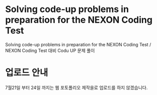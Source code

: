 # Solving code-up problems in preparation for the NEXON Coding Test
Solving code-up problems in preparation for the NEXON Coding Test / NEXON Coding Test 대비 Codu UP 문제 풀이

# 업로드 안내
7월21일 부터 24일 까지는 웹 포토폴리오 제작을로 업로드를 하지 않겠습니다.
